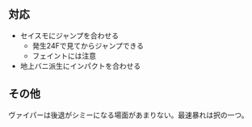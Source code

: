 ## 対応

- セイスモにジャンプを合わせる
  - 発生24Fで見てからジャンプできる
  - フェイントには注意
- 地上バニ派生にインパクトを合わせる

## その他

ヴァイパーは後退がシミーになる場面があまりない。最速暴れは択の一つ。

